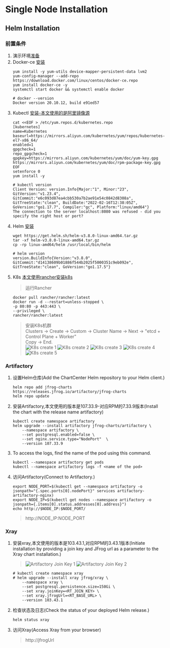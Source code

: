 # Single Node Installation
## Helm Installation

### 前置条件
1. 演示环境[准备](https://github.com/j1an5/JFrog_Self-Hosted#%E6%BC%94%E7%A4%BA%E7%8E%AF%E5%A2%83%E5%87%86%E5%A4%87)
2. Docker-ce [安装](https://docs.docker.com/compose/install/)
    ```
    yum install -y yum-utils device-mapper-persistent-data lvm2
    yum-config-manager --add-repo https://download.docker.com/linux/centos/docker-ce.repo
    yum install docker-ce -y
    systemctl start docker && systemctl enable docker 
    ```
    ```
    # docker --version
    Docker version 20.10.12, build e91ed57

3. Kubectl [安装-本文使用的是阿里镜像源](https://kubernetes.io/docs/tasks/tools/install-kubectl-linux/#install-using-native-package-management)
    ```
    cat <<EOF > /etc/yum.repos.d/kubernetes.repo
    [kubernetes]
    name=Kubernetes
    baseurl=https://mirrors.aliyun.com/kubernetes/yum/repos/kubernetes-el7-x86_64/
    enabled=1
    gpgcheck=1
    repo_gpgcheck=1
    gpgkey=https://mirrors.aliyun.com/kubernetes/yum/doc/yum-key.gpg https://mirrors.aliyun.com/kubernetes/yum/doc/rpm-package-key.gpg
    EOF
    setenforce 0
    yum install -y
    ```
    ```
    # kubectl version
    Client Version: version.Info{Major:"1", Minor:"23", GitVersion:"v1.23.4", GitCommit:"e6c093d87ea4cbb530a7b2ae91e54c0842d8308a", GitTreeState:"clean", BuildDate:"2022-02-16T12:38:05Z", GoVersion:"go1.17.7", Compiler:"gc", Platform:"linux/amd64"}
    The connection to the server localhost:8080 was refused - did you specify the right host or port?
    ```
4. Helm [安装](https://helm.sh/docs/intro/install/)
    ```
    wget https://get.helm.sh/helm-v3.8.0-linux-amd64.tar.gz
    tar -xf helm-v3.8.0-linux-amd64.tar.gz
    cp -rp linux-amd64/helm /usr/local/bin/helm
    ```
    ```
    # helm version
    version.BuildInfo{Version:"v3.8.0", GitCommit:"d14138609b01886f544b2025f5000351c9eb092e", GitTreeState:"clean", GoVersion:"go1.17.5"}
    ```
5. K8s [本文使用rancher安装k8s]()
    >运行Rancher
    ```
    docker pull rancher/rancher:latest
    docker run -d --restart=unless-stopped \
    -p 80:80 -p 443:443 \
    --privileged \
    rancher/rancher:latest
    ```
    >安装K8s机群<br>
    Clusters -> Create -> Custom -> Cluster Name -> Next -> "etcd + Control Plane + Worker"<br>
    Copy -> End.<br>
    ![K8s create 1](https://github.com/j1an5/JFrog_Self-Hosted/blob/main/resource/images/K8s%20create%201.png)
    ![K8s create 2](https://github.com/j1an5/JFrog_Self-Hosted/blob/main/resource/images/K8s%20create%202.png)
    ![K8s create 3](https://github.com/j1an5/JFrog_Self-Hosted/blob/main/resource/images/K8s%20create%203.png)
    ![K8s create 4](https://github.com/j1an5/JFrog_Self-Hosted/blob/main/resource/images/K8s%20create%204.png)
    ![K8s create 5](https://github.com/j1an5/JFrog_Self-Hosted/blob/main/resource/images/K8s%20create%205.png)
    

### Artifactory
1. 设置Helm仓库(Add the ChartCenter Helm repository to your Helm client.)
    ```
    helm repo add jfrog-charts https://releases.jfrog.io/artifactory/jfrog-charts
    helm repo update
    ```
2. 安装Artifactory,本文使用的版本是107.33.9-对应RPM的7.33.9版本(Install the chart with the release name artifactory)
    ```
    kubectl create namespace artifactory
    helm upgrade --install artifactory jfrog-charts/artifactory \
        --namespace artifactory \
        --set postgresql.enabled=false \
        --set nginx.service.type="NodePort"  \
        --version 107.33.9
    ```
3. To access the logs, find the name of the pod using this command.
    ```
    kubectl --namespace artifactory get pods
    kubectl --namespace artifactory logs -f <name of the pod>
    ```
4. 访问Artifactory(Connect to Artifactory.)
    ```
    export NODE_PORT=$(kubectl get --namespace artifactory -o jsonpath="{.spec.ports[0].nodePort}" services artifactory-artifactory-nginx)
    export NODE_IP=$(kubectl get nodes --namespace artifactory -o jsonpath={.items[0].status.addresses[0].address}")
    echo http://$NODE_IP:$NODE_PORT/
    ```
    > http://NODE_IP:NODE_PORT


### Xray
1. 安装xray,本文使用的版本是103.43.1,对应RPM的3.43.1版本(Initiate installation by providing a join key and JFrog url as a parameter to the Xray chart installation.)
    >![Artifactory Join Key 1](https://github.com/j1an5/JFrog_Self-Hosted/blob/main/resource/images/Artifactory%20Join%20Key%201.png?raw=true)
    ![Artifactory Join Key 2](https://github.com/j1an5/JFrog_Self-Hosted/blob/main/resource/images/Artifactory%20Join%20Key%202.png?raw=true)
    ```
    # kubectl create namespace xray
    # helm upgrade --install xray jfrog/xray \
        --namespace xray \
        --set postgresql.persistence.size=150Gi \
        --set xray.joinKey=<RT_JOIN_KEY> \
        --set xray.jfrogUrl=<RT_BASE_URL> \
        --version 103.43.1
    ```
4. 检查状态及日志(Check the status of your deployed Helm release.)
    ```
    helm status xray
    ```
5. 访问Xray(Access Xray from your browser)
    >http://jfrogUrl